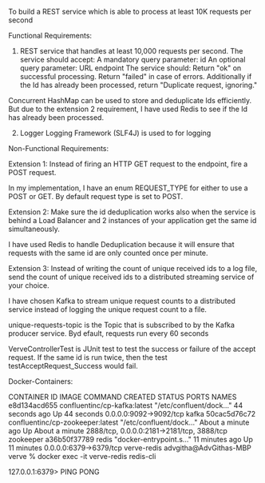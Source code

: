 To build a REST service which is able to process at least 10K requests per second

Functional Requirements:

1. REST service that handles at least 10,000 requests per second. 
The service should accept:
A mandatory query parameter: id
An optional query parameter: URL endpoint
The service should:
Return "ok" on successful processing.
Return "failed" in case of errors.
Additionally if the Id has already been processed, return "Duplicate request, ignoring."

Concurrent HashMap can be used to store and deduplicate Ids efficiently. 
But due to the extension 2 requirement, I have used Redis to see if the Id has already been processed.

2. Logger
   Logging Framework (SLF4J) is used to for logging

Non-Functional Requirements:

Extension 1: Instead of firing an HTTP GET request to the endpoint, fire a POST request.

In my implementation, I have an enum REQUEST_TYPE for either to use a POST or GET. By default request type is set to POST.

Extension 2: Make sure the id deduplication works also when the service is behind a Load Balancer and 2
instances of your application get the same id simultaneously. 

I have used Redis to handle Deduplication because it will ensure that requests with the same id are only counted once per minute.


Extension 3: Instead of writing the count of unique received ids to a log file, send the count of unique received
ids to a distributed streaming service of your choice.

I have chosen Kafka to stream unique request counts to a distributed service instead of logging the unique request count to a file.

unique-requests-topic is the Topic that is subscribed to by the Kafka producer service. Byd efault, requests run every 60 seconds
 
VerveControllerTest is JUnit test to test the success or failure of the accept request. If the same id is run twice, then the test testAcceptRequest_Success would fail. 

Docker-Containers:

CONTAINER ID   IMAGE                              COMMAND                  CREATED              STATUS              PORTS                                        NAMES
e8d134acd655   confluentinc/cp-kafka:latest       "/etc/confluent/dock…"   44 seconds ago       Up 44 seconds       0.0.0.0:9092->9092/tcp                       kafka
50cac5d76c72   confluentinc/cp-zookeeper:latest   "/etc/confluent/dock…"   About a minute ago   Up About a minute   2888/tcp, 0.0.0.0:2181->2181/tcp, 3888/tcp   zookeeper
a36b50f37789   redis                              "docker-entrypoint.s…"   11 minutes ago       Up 11 minutes       0.0.0.0:6379->6379/tcp                       verve-redis
advgitha@AdvGithas-MBP verve % docker exec -it verve-redis redis-cli

127.0.0.1:6379> PING
PONG





